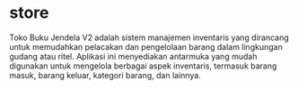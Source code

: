 # store
Toko Buku Jendela V2 adalah sistem manajemen inventaris yang dirancang untuk memudahkan pelacakan dan pengelolaan barang dalam lingkungan gudang atau ritel. Aplikasi ini menyediakan antarmuka yang mudah digunakan untuk mengelola berbagai aspek inventaris, termasuk barang masuk, barang keluar, kategori barang, dan lainnya.
